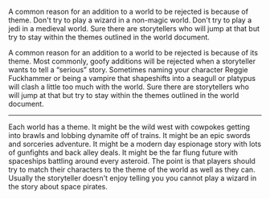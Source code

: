 A common reason for an addition to a world to be rejected is because of theme. Don't try to play a wizard in a non-magic world. Don't try to play a jedi in a medieval world. Sure there are storytellers who will jump at that but try to stay within the themes outlined in the world document.

A common reason for an addition to a world to be rejected is because of its theme. Most commonly, goofy additions will be rejected when a storyteller wants to tell a “serious” story. Sometimes naming your character Reggie Fuckhammer or being a vampire that shapeshifts into a seagull or platypus will clash a little too much with the world. Sure there are storytellers who will jump at that but try to stay within the themes outlined in the world document.

---

Each world has a theme. It might be the wild west with cowpokes getting into brawls and lobbing dynamite off of trains. It might be an epic swords and sorceries adventure. It might be a modern day espionage story with lots of gunfights and back alley deals. It might be the far flung future with spaceships battling around every asteroid. The point is that players should try to match their characters to the theme of the world as well as they can. Usually the storyteller doesn't enjoy telling you you cannot play a wizard in the story about space pirates.